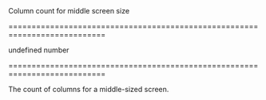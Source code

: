 <!--**
/*-------------------------------------------
    Auto-generated file. Do not modify.
-------------------------------------------

**-->
<!--d-->Column count for middle screen size<!--/d-->
===========================================================================
<!--default-->undefined<!--/default-->
<!--type-->number<!--/type-->
===========================================================================

<!--shortDescription-->
The count of columns for a middle-sized screen.
<!--/shortDescription-->

<!--fullDescription-->

<!--/fullDescription-->